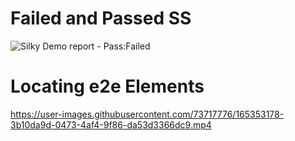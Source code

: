 # Failed and Passed SS

![Silky Demo report - Pass:Failed](https://user-images.githubusercontent.com/73717776/165061546-f8fef37d-399f-45cd-928e-a711a73123f9.jpeg)


# Locating e2e Elements





https://user-images.githubusercontent.com/73717776/165353178-3b10da9d-0473-4af4-9f86-da53d3366dc9.mp4

